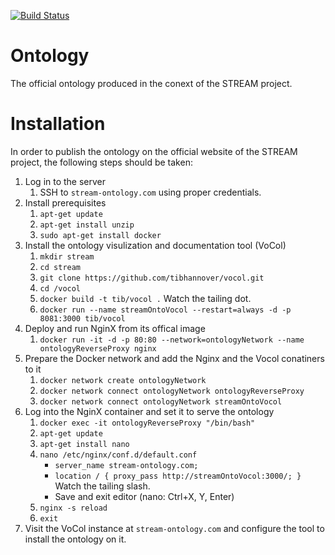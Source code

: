 [![Build Status](http://54.38.159.42:8080/buildStatus/icon?job=Stream-Ontology-CI&style=plastic)](http://54.38.159.42:8080/job/Stream-Ontology-CI/)

# Ontology
The official ontology produced in the conext of the STREAM project.
# Installation
In order to publish the ontology on the official website of the STREAM project, the following steps should be taken:
1. Log in to the server
   1. SSH to `stream-ontology.com` using proper credentials.
2. Install prerequisites
   1. `apt-get update`
   2. `apt-get install unzip`
   3. `sudo apt-get install docker`
3. Install the ontology visulization and documentation tool (VoCol)
   1. `mkdir stream`
   2. `cd stream`
   3. `git clone https://github.com/tibhannover/vocol.git`
   4. `cd /vocol`
   5. `docker build -t tib/vocol .` Watch the tailing dot.
   6. `docker run --name streamOntoVocol --restart=always -d -p 8081:3000 tib/vocol`
4. Deploy and run NginX from its offical image
   1. `docker run -it -d -p 80:80 --network=ontologyNetwork --name ontologyReverseProxy nginx`
5. Prepare the Docker network and add the Nginx and the Vocol conatiners to it
   1. `docker network create ontologyNetwork`
   2. `docker network connect ontologyNetwork ontologyReverseProxy`
   3. `docker network connect ontologyNetwork streamOntoVocol`
6. Log into the NginX container and set it to serve the ontology
   1. `docker exec -it ontologyReverseProxy "/bin/bash"`
   2. `apt-get update`
   3. `apt-get install nano`
   4. `nano /etc/nginx/conf.d/default.conf`
        - `server_name stream-ontology.com;`
        - `location / { proxy_pass http://streamOntoVocol:3000/; }` Watch the tailing slash.
        - Save and exit editor (nano: Ctrl+X, Y, Enter)
   5. `nginx -s reload`    
   6. `exit`
7. Visit the VoCol instance at `stream-ontology.com` and configure the tool to install the ontology on it.
